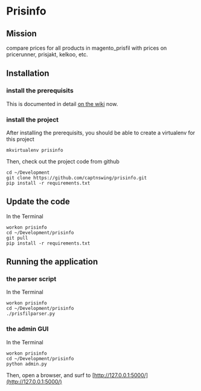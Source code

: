 # Prisinfo

## Mission

compare prices for all products in magento_prisfil with prices on pricerunner, prisjakt, kelkoo, etc.

## Installation

### install the prerequisits

This is documented in detail [on the wiki](https://github.com/captnswing/prisinfo/wiki/Install-prerequisits) now.

### install the project

After installing the prerequisits, you should be able to create a virtualenv for this project

	mkvirtualenv prisinfo

Then, check out the project code from github

	cd ~/Development
	git clone https://github.com/captnswing/prisinfo.git
	pip install -r requirements.txt

## Update the code

In the Terminal

	workon prisinfo
	cd ~/Development/prisinfo
	git pull
	pip install -r requirements.txt

## Running the application

### the parser script

In the Terminal

	workon prisinfo
	cd ~/Development/prisinfo
	./prisfilparser.py

### the admin GUI

In the Terminal

	workon prisinfo
	cd ~/Development/prisinfo
	python admin.py

Then, open a browser, and surf to [http://127.0.0.1:5000/](http://127.0.0.1:5000/)
